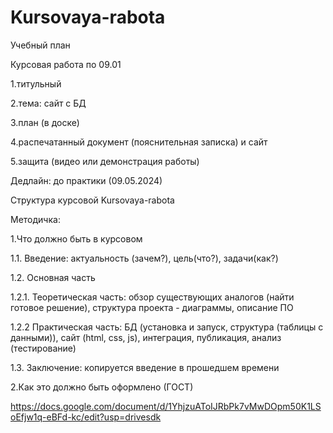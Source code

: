 # Kursovaya-rabota

Учебный план

Курсовая работа по 09.01

1.титульный

2.тема: сайт с БД

3.план (в доске)

4.распечатанный документ (пояснительная записка) и сайт

5.защита  (видео или демонстрация работы)

Дедлайн: до практики (09.05.2024)


Структура курсовой Kursovaya-rabota

Методичка:

1.Что должно быть в курсовом

  1.1. Введение: актуальность (зачем?), цель(что?), задачи(как?) 
  
  1.2. Основная часть
  
  1.2.1. Теоретическая часть: обзор существующих аналогов (найти готовое решение), структура проекта - диаграммы,  описание ПО
    
  1.2.2 Практическая часть: БД (установка и запуск, структура (таблицы с данными)), сайт (html, css, js), интеграция, публикация, анализ (тестирование) 
    
  1.3. Заключение: копируется введение в прошедшем времени
  
2.Как это должно быть оформлено (ГОСТ)

https://docs.google.com/document/d/1YhjzuAToIJRbPk7vMwDOpm50K1LSoEfjw1q-eBFd-kc/edit?usp=drivesdk
